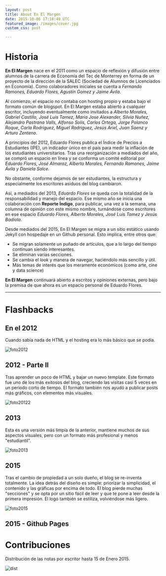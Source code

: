 ```yaml
---           
layout: post
title: About En El Margen
date: 2015-10-06 17:18:49 UTC
featured_image: /images/cover.jpg
custom_css: post

---
```


# Historia


**En El Margen** nace en el 2011 como un espacio de reflexión y difusión entre alumnos de la carrera de Economía del Tec de Monterrey en forma de un proyecto de la dirección de la SALEC (Sociedad de Alumnos de Licenciados en Economía). Como colaboradores iniciales se cuenta a *Fernando Ramones, Eduardo Flores, Agustín Gomez y Jaime Ávila*.


Al comienzo, el espacio no contaba con hosting propio y estaba bajo el formato común de blogspot. En El Margen estaba abierto a cualquier escritor, incluyendo eventualmente como invitados a *Alberto Morales, Gabriel Castillo, José Luis Tamez, Maria Jose Alexander, Silvia Nuñez, Alejandro Pastrana Valls, Alfonso Solis, Carlos Ortega, Jorge Polanco Roque, Carla Rodriguez, Miguel Rodriguez, Jesús Ariel, Juan Saenz y Arturo Zenteno*.

A principios del 2012, Eduardo Flores publica el Índice de Precios a Estudiantes (IPE), un indicador único en el país para medir la inflación de los estudiantes universitarios. Tras una reorganización a mediados del año, se compró un espacio en línea y se conforma un comité editorial por *Eduardo Flores, José Almaraz, Alberto Morales, Fernando Ramones, Jaime Ávila y Daniela Salce*.

No obstante, conforme dejamos de ser estudiantes, la estructura y especialmente los escritores asiduos del blog cambiaron. 

Así, a mediados del 2013, *Eduardo Flores* se queda con la totalidad de la responsabilidad y manejo del espacio. Ese mismo año se inicia una colaboración con **Reporte Índigo**, para publicar, una vez a la semana, una columna de opinión con este mismo nombre, turnándose como escritores en ese espacio *Eduardo Flores, Alberto Morales, José Luis Tamez y Jesús Badiola*. 

Desde mediados del 2015, En El Margen se migra a un sitio estático usando Jekyll con hospedaje en un Github personal. Esto implica, entre otros que: 

 - Se migran solamente un puñado de artículos, que a lo largo del tiempo continuan siendo interesantes.
 - Se eliminan varias secciones. 
 - Se cambia el *look* y manera de navegar, haciéndolo más sencillo y útil.
 - Más temas de interés que los meramente económicos (como arte, cine y data science)


**En El Margen** continuará abierto a escritos y opiniones externas, pero bajo la premisa de que ahora es un espacio personal de Eduardo Flores.


---

# Flashbacks


## En el 2012
Cuando sabía nada de HTML y el hosting era lo más básico que se podía.

![foto2012](http://3.bp.blogspot.com/-UPGLffaBnL4/VLxKQFHDv1I/AAAAAAAAANs/DhXCG37kuyU/s1600/Screen%2BShot%2B2015-01-18%2Bat%2B5.44.08%2BPM.png)


## 2012 - Parte II
Tras aprender un poco de HTML y bajar un nuevo template. Este formato fue uno de los más exitosos del blog, creciendo las visitas casi 5 veces en un periodo corto de tiempo. El formato también nos ayudó a publicar posts más gráficos, con elementos más visuales.

![foto20122](http://1.bp.blogspot.com/-pWAVo38MkxQ/VLxKZfm892I/AAAAAAAAAN0/ciwJmyJ-XBc/s1600/Screen%2BShot%2B2015-01-18%2Bat%2B5.44.39%2BPM.png)


## 2013 
Esta es una versión más limpia de la anterior, mantiene muchos de sus aspectos visuales, pero con un formato más profesional y menos "estudiantil".

![foto2013](http://1.bp.blogspot.com/-Nei5KBYPNRs/VLxKecMFNJI/AAAAAAAAAN8/suIuPTEzrTI/s1600/Screen%2BShot%2B2015-01-18%2Bat%2B5.45.56%2BPM.png)


## 2015 
Tras el cambio de propiedad a un solo dueño, el blog se re-inventa totalmente. La idea detrás del diseño es simple: priorizar la simplicidad, el contenido y las gráficas por encima de todo. El blog pierde muchas "secciones" y se opta por un sitio fácil de leer y que te pone a leer desde la primera impresión. El logo también se estiliza, volviéndose más ligero. 


![foto2015](http://2.bp.blogspot.com/-VngwC8rzF74/VLxK6xNeHqI/AAAAAAAAAOE/09NQ0RI66kI/s1600/Screen%2BShot%2B2015-01-18%2Bat%2B6.08.03%2BPM.png)


## 2015 - Github Pages




# Contribuciones

Distribución de las notas por escritor hasta 15 de Enero 2015.

![dist](http://3.bp.blogspot.com/-CKcw2zx5OkA/VLxMZHnwufI/AAAAAAAAAOQ/hb6QbbaEOfQ/s1600/Screen%2BShot%2B2015-01-18%2Bat%2B6.14.20%2BPM.png)


